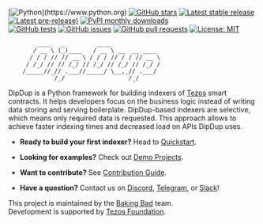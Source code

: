 [![Python](https://img.shields.io/badge/made%20with-python-blue.svg?)](https://www.python.org)
[![GitHub stars](https://img.shields.io/github/stars/dipdup-net/dipdup)](https://github.com/dipdup-net/dipdup)
[![Latest stable release](https://img.shields.io/github/v/release/dipdup-net/dipdup?label=stable)](https://github.com/dipdup-net/dipdup/releases)
[![Latest pre-release)](https://img.shields.io/github/v/release/dipdup-net/dipdup?include_prereleases&label=latest)](https://github.com/dipdup-net/dipdup/releases)
[![PyPI monthly downloads](https://img.shields.io/pypi/dm/dipdup)](https://pypi.org/project/dipdup/)
<br>
[![GitHub tests](https://img.shields.io/github/workflow/status/dipdup-net/dipdup/Test)](https://github.com/dipdup-net/dipdup/actions)
[![GitHub issues](https://img.shields.io/github/issues/dipdup-net/dipdup)](https://github.com/dipdup-net/dipdup/issues)
[![GitHub pull requests](https://img.shields.io/github/issues-pr/dipdup-net/dipdup)](https://github.com/dipdup-net/dipdup/pulls)
[![License: MIT](https://img.shields.io/github/license/dipdup-net/dipdup)](https://github.com/dipdup-net/dipdup/blob/master/LICENSE)

```text
        ____   _         ____              
       / __ \ (_)____   / __ \ __  __ ____ 
      / / / // // __ \ / / / // / / // __ \
     / /_/ // // /_/ // /_/ // /_/ // /_/ /
    /_____//_// .___//_____/ \__,_// .___/ 
             /_/                  /_/      
```

DipDup is a Python framework for building indexers of [Tezos](https://tezos.com/) smart contracts. It helps developers focus on the business logic instead of writing data storing and serving boilerplate. DipDup-based indexers are selective, which means only required data is requested. This approach allows to achieve faster indexing times and decreased load on APIs DipDup uses.

* **Ready to build your first indexer?** Head to [Quickstart](https://docs.dipdup.io/quickstart).

* **Looking for examples?** Check out [Demo Projects](https://github.com/dipdup-net/dipdup/tree/master/src).

* **Want to contribute?** See [Contribution Guide](https://github.com/dipdup-net/dipdup/tree/master/CONTRIBUTING.md).

* **Have a question?** Contact us on [Discord](https://discord.com/invite/RcPGSdcVSx), [Telegram](https://t.me/baking_bad_chat), or [Slack](https://tezos-dev.slack.com/archives/CV5NX7F2L)!

This project is maintained by the [Baking Bad](https://baking-bad.org/) team.
<br>
Development is supported by [Tezos Foundation](https://tezos.foundation/).
